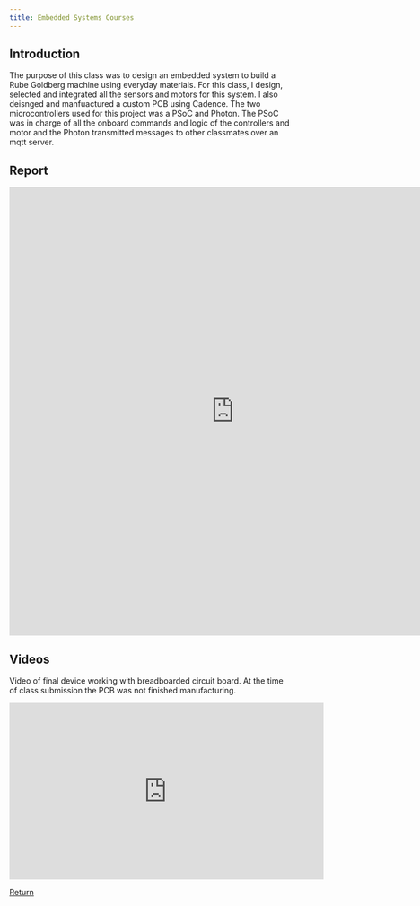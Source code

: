 ```yaml
---
title: Embedded Systems Courses
---
```


## Introduction
The purpose of this class was to design an embedded system to build a Rube Goldberg machine using everyday materials. For this class, I design, selected and integrated all the sensors and motors for this system. I also deisnged and manfuactured a custom PCB using Cadence. The two microcontrollers used for this project was a PSoC and Photon. The PSoC was in charge of all the onboard commands and logic of the controllers and motor and the Photon transmitted messages to other classmates over an mqtt server.

## Report

<embed src="https://aakwan.github.io/Images/Team_205_Anson_Report.pdf" type="application/pdf" width="800" height="800"/>

## Videos

Video of final device working with breadboarded circuit board. At the time of class submission the PCB was not finished manufacturing.
<p align="center">
<iframe width="560" height="315" src="https://www.youtube.com/embed/GmbLTqX21UI" title="YouTube video player" frameborder="0" allow="accelerometer; autoplay; clipboard-write; encrypted-media; gyroscope; picture-in-picture" allowfullscreen></iframe>
</p>

[Return](/index)
